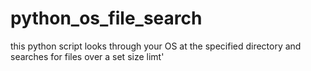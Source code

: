 # python_os_file_search
this  python script looks through your OS at the specified directory and searches for files over a set size limt'
